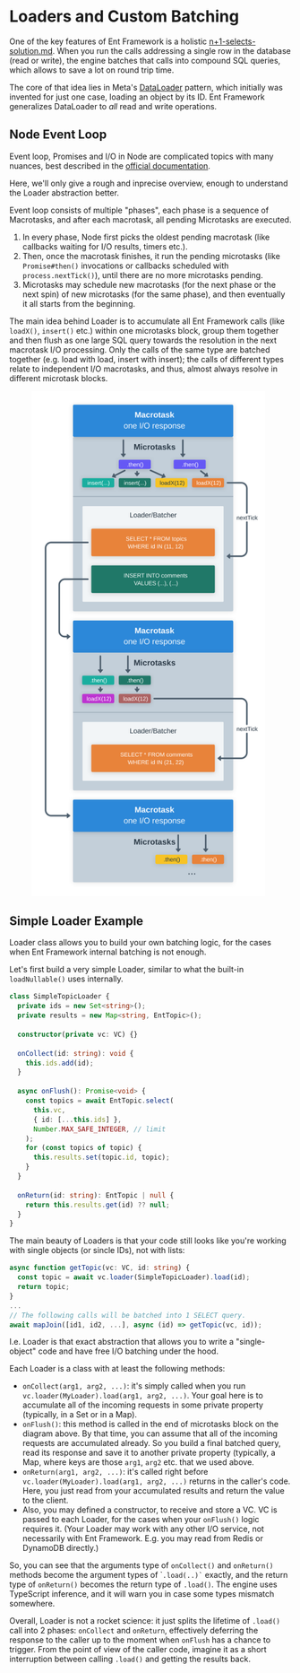 # Loaders and Custom Batching

One of the key features of Ent Framework is a holistic [n+1-selects-solution.md](../getting-started/n+1-selects-solution.md "mention"). When you run the calls addressing a single row in the database (read or write), the engine batches that calls into compound SQL queries, which allows to save a lot on round trip time.

The core of that idea lies in Meta's [DataLoader](https://github.com/graphql/dataloader) pattern, which initially was invented for just one case, loading an object by its ID. Ent Framework generalizes DataLoader to _all_ read and write operations.

## Node Event Loop

Event loop, Promises and I/O in Node are complicated topics with many nuances, best described in the [official documentation](https://nodejs.org/en/learn/asynchronous-work/event-loop-timers-and-nexttick).

Here, we'll only give a rough and inprecise overview, enough to understand the Loader abstraction better.

Event loop consists of multiple "phases", each phase is a sequence of Macrotasks, and after each macrotask, all pending Microtasks are executed.&#x20;

1. In every phase, Node first picks the oldest pending macrotask (like callbacks waiting for I/O results, timers etc.).&#x20;
2. Then, once the macrotask finishes, it run the pending microtasks (like `Promise#then()` invocations or callbacks scheduled with `process.nextTick()`), until there are no more microtasks pending.
3. Microtasks may schedule new macrotasks (for the next phase or the next spin) of new microtasks (for the same phase), and then eventually it all starts from the beginning.

The main idea behind Loader is to accumulate all Ent Framework calls (like `loadX()`, `insert()` etc.) within one microtasks block, group them together and then flush as one large SQL query towards the resolution in the next macrotask I/O processing. Only the calls of the same type are batched together (e.g. load with load, insert with insert); the calls of different types relate to independent I/O macrotasks, and thus, almost always resolve in different microtask blocks.

<figure><img src="../.gitbook/assets/loader-event-loop.svg" alt="" width="417"><figcaption></figcaption></figure>

## Simple Loader Example

Loader class allows you to build your own batching logic, for the cases when Ent Framework internal batching is not enough.

Let's first build a very simple Loader, similar to what the built-in `loadNullable()` uses internally.

```typescript
class SimpleTopicLoader {
  private ids = new Set<string>();
  private results = new Map<string, EntTopic>();

  constructor(private vc: VC) {}

  onCollect(id: string): void {
    this.ids.add(id);
  }

  async onFlush(): Promise<void> {
    const topics = await EntTopic.select(
      this.vc,
      { id: [...this.ids] },
      Number.MAX_SAFE_INTEGER, // limit
    );
    for (const topics of topic) {
      this.results.set(topic.id, topic);
    }
  }
  
  onReturn(id: string): EntTopic | null {
    return this.results.get(id) ?? null;
  }
}
```

The main beauty of Loaders is that your code still looks like you're working with single objects (or sincle IDs), not with lists:

```typescript
async function getTopic(vc: VC, id: string) {
  const topic = await vc.loader(SimpleTopicLoader).load(id);
  return topic;
}
...
// The following calls will be batched into 1 SELECT query.
await mapJoin([id1, id2, ...], async (id) => getTopic(vc, id));
```

I.e. Loader is that exact abstraction that allows you to write a "single-object" code and have free I/O batching under the hood.

Each Loader is a class with at least the following methods:

* `onCollect(arg1, arg2, ...)`: it's simply called when you run `vc.loader(MyLoader).load(arg1, arg2, ...)`. Your goal here is to accumulate all of the incoming requests in some private property (typically, in a Set or in a Map).
* `onFlush()`:  this method is called in the end of microtasks block on the diagram above. By that time, you can assume that all of the incoming requests are accumulated already. So you build a final batched query, read its response and save it to another private property (typically, a Map, where keys are those `arg1`, `arg2` etc. that we used above.
* `onReturn(arg1, arg2, ...)`: it's called right before `vc.loader(MyLoader).load(arg1, arg2, ...)` returns in the caller's code. Here, you just read from your accumulated results and return the value to the client.
* Also, you may defined a constructor, to receive and store a VC. VC is passed to each Loader, for the cases when your `onFlush()` logic requires it. (Your Loader may work with any other I/O service, not necessarily with Ent Framework. E.g. you may read from Redis or DynamoDB directly.)

So, you can see that the arguments type of `onCollect()` and `onReturn()` methods become the argument types of \``` .load(..)` `` exactly, and the return type of `onReturn()` becomes the return type of `.load()`. The engine uses TypeScript inference, and it will warn you in case some types mismatch somewhere.

Overall, Loader is not a rocket science: it just splits the lifetime of `.load()` call into 2 phases: `onCollect` and `onReturn`, effectively deferring the response to the caller up to the moment when `onFlush` has a chance to trigger. From the point of view of the caller code, imagine it as a short interruption between calling `.load()` and getting the results back.
